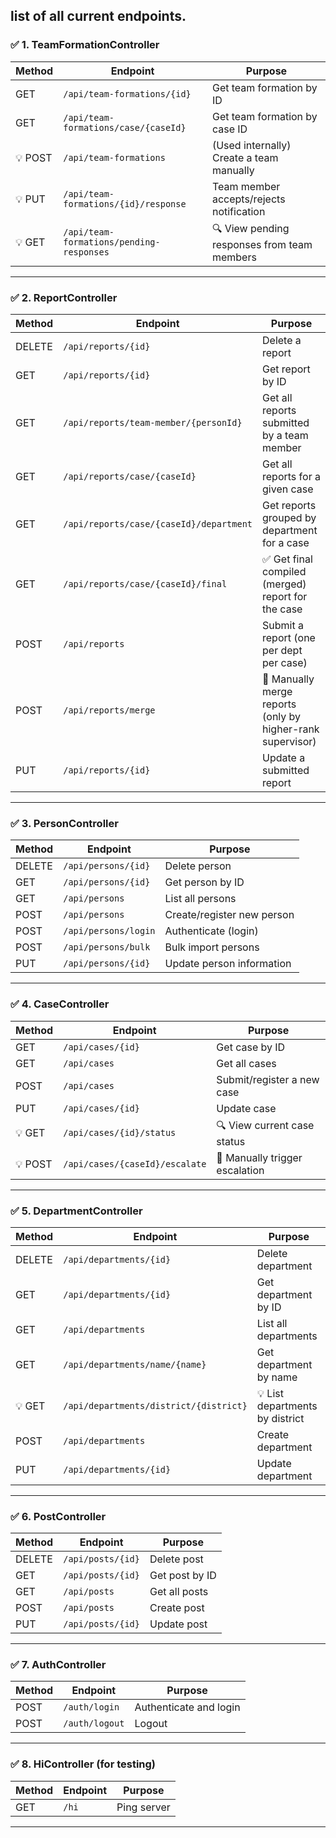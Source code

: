 list of **all current endpoints**.
---

### ✅ **1. TeamFormationController**

| Method  | Endpoint                                 | Purpose                                     |
| ------- | ---------------------------------------- | ------------------------------------------- |
| GET     | `/api/team-formations/{id}`              | Get team formation by ID                    |
| GET     | `/api/team-formations/case/{caseId}`     | Get team formation by case ID               |
| 💡 POST | `/api/team-formations`                   | (Used internally) Create a team manually    |
| 💡 PUT  | `/api/team-formations/{id}/response`     | Team member accepts/rejects notification    |
| 💡 GET  | `/api/team-formations/pending-responses` | 🔍 View pending responses from team members |

---

### ✅ **2. ReportController**

| Method | Endpoint                                | Purpose                                                    |
| ------ | --------------------------------------- | ---------------------------------------------------------- |
| DELETE | `/api/reports/{id}`                     | Delete a report                                            |
| GET    | `/api/reports/{id}`                     | Get report by ID                                           |
| GET    | `/api/reports/team-member/{personId}`   | Get all reports submitted by a team member                 |
| GET    | `/api/reports/case/{caseId}`            | Get all reports for a given case                           |
| GET    | `/api/reports/case/{caseId}/department` | Get reports grouped by department for a case               |
| GET    | `/api/reports/case/{caseId}/final`      | ✅ Get final compiled (merged) report for the case          |
| POST   | `/api/reports`                          | Submit a report (one per dept per case)                    |
| POST   | `/api/reports/merge`                    | 🔐 Manually merge reports (only by higher-rank supervisor) |
| PUT    | `/api/reports/{id}`                     | Update a submitted report                                  |

---

### ✅ **3. PersonController**

| Method | Endpoint             | Purpose                    |
| ------ | -------------------- | -------------------------- |
| DELETE | `/api/persons/{id}`  | Delete person              |
| GET    | `/api/persons/{id}`  | Get person by ID           |
| GET    | `/api/persons`       | List all persons           |
| POST   | `/api/persons`       | Create/register new person |
| POST   | `/api/persons/login` | Authenticate (login)       |
| POST   | `/api/persons/bulk`  | Bulk import persons        |
| PUT    | `/api/persons/{id}`  | Update person information  |

---

### ✅ **4. CaseController**

| Method  | Endpoint                       | Purpose                        |
| ------- | ------------------------------ | ------------------------------ |
| GET     | `/api/cases/{id}`              | Get case by ID                 |
| GET     | `/api/cases`                   | Get all cases                  |
| POST    | `/api/cases`                   | Submit/register a new case     |
| PUT     | `/api/cases/{id}`              | Update case                    |
| 💡 GET  | `/api/cases/{id}/status`       | 🔍 View current case status    |
| 💡 POST | `/api/cases/{caseId}/escalate` | 📌 Manually trigger escalation |

---

### ✅ **5. DepartmentController**

| Method | Endpoint                               | Purpose                         |
| ------ | -------------------------------------- | ------------------------------- |
| DELETE | `/api/departments/{id}`                | Delete department               |
| GET    | `/api/departments/{id}`                | Get department by ID            |
| GET    | `/api/departments`                     | List all departments            |
| GET    | `/api/departments/name/{name}`         | Get department by name          |
| 💡 GET | `/api/departments/district/{district}` | 💡 List departments by district |
| POST   | `/api/departments`                     | Create department               |
| PUT    | `/api/departments/{id}`                | Update department               |

---

### ✅ **6. PostController**

| Method | Endpoint          | Purpose        |
| ------ | ----------------- | -------------- |
| DELETE | `/api/posts/{id}` | Delete post    |
| GET    | `/api/posts/{id}` | Get post by ID |
| GET    | `/api/posts`      | Get all posts  |
| POST   | `/api/posts`      | Create post    |
| PUT    | `/api/posts/{id}` | Update post    |

---

### ✅ **7. AuthController**

| Method | Endpoint       | Purpose                |
| ------ | -------------- | ---------------------- |
| POST   | `/auth/login`  | Authenticate and login |
| POST   | `/auth/logout` | Logout                 |

---

### ✅ **8. HiController** (for testing)

| Method | Endpoint | Purpose     |
| ------ | -------- | ----------- |
| GET    | `/hi`    | Ping server |

---
 
